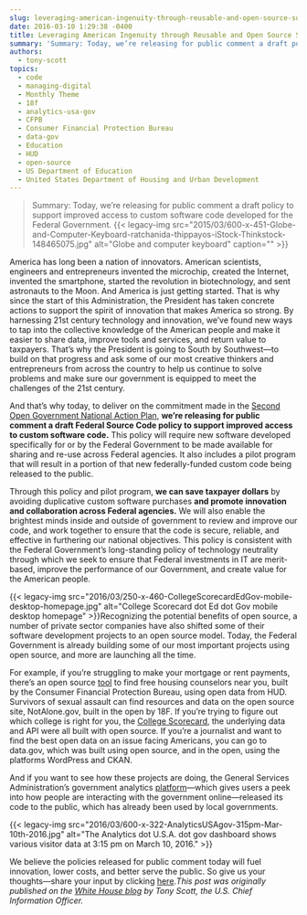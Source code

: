 ```yaml
---
slug: leveraging-american-ingenuity-through-reusable-and-open-source-software
date: 2016-03-10 1:29:38 -0400
title: Leveraging American Ingenuity through Reusable and Open Source Software
summary: 'Summary: Today, we’re releasing for public comment a draft policy to support improved access to custom software code developed for the Federal Government. America has long been a nation of innovators. American scientists, engineers and entrepreneurs invented the microchip, created the Internet, invented the smartphone, started the revolution in biotechnology, and sent astronauts to the'
authors:
  - tony-scott
topics:
  - code
  - managing-digital
  - Monthly Theme
  - 18f
  - analytics-usa-gov
  - CFPB
  - Consumer Financial Protection Bureau
  - data-gov
  - Education
  - HUD
  - open-source
  - US Department of Education
  - United States Department of Housing and Urban Development
---
```


> Summary: Today, we’re releasing for public comment a draft policy to support improved access to custom software code developed for the Federal Government. {{< legacy-img src="2015/03/600-x-451-Globe-and-Computer-Keyboard-ratchanida-thippayos-iStock-Thinkstock-148465075.jpg" alt="Globe and computer keyboard" caption="" >}} 

America has long been a nation of innovators. American scientists, engineers and entrepreneurs invented the microchip, created the Internet, invented the smartphone, started the revolution in biotechnology, and sent astronauts to the Moon. And America is just getting started. That is why since the start of this Administration, the President has taken concrete actions to support the spirit of innovation that makes America so strong. By harnessing 21st century technology and innovation, we’ve found new ways to tap into the collective knowledge of the American people and make it easier to share data, improve tools and services, and return value to taxpayers. That&#8217;s why the President is going to South by Southwest—to build on that progress and ask some of our most creative thinkers and entrepreneurs from across the country to help us continue to solve problems and make sure our government is equipped to meet the challenges of the 21st century.

And that’s why today, to deliver on the commitment made in the [Second Open Government National Action Plan](https://www.whitehouse.gov/sites/default/files/microsites/ostp/new_nap_commitments_report_092314.pdf), **we’re releasing for public comment a draft Federal Source Code policy to support improved access to custom software code.** This policy will require new software developed specifically for or by the Federal Government to be made available for sharing and re-use across Federal agencies. It also includes a pilot program that will result in a portion of that new federally-funded custom code being released to the public.

Through this policy and pilot program, **we can save taxpayer dollars** by avoiding duplicative custom software purchases **and promote innovation and collaboration across Federal agencies.** We will also enable the brightest minds inside and outside of government to review and improve our code, and work together to ensure that the code is secure, reliable, and effective in furthering our national objectives. This policy is consistent with the Federal Government’s long-standing policy of technology neutrality through which we seek to ensure that Federal investments in IT are merit-based, improve the performance of our Government, and create value for the American people.

{{< legacy-img src="2016/03/250-x-460-CollegeScorecardEdGov-mobile-desktop-homepage.jpg" alt="College Scorecard dot Ed dot Gov mobile desktop homepage" >}}Recognizing the potential benefits of open source, a number of private sector companies have also shifted some of their software development projects to an open source model. Today, the Federal Government is already building some of our most important projects using open source, and more are launching all the time.

For example, if you&#8217;re struggling to make your mortgage or rent payments, there&#8217;s an open source [tool](http://www.consumerfinance.gov/find-a-housing-counselor/) to find free housing counselors near you, built by the Consumer Financial Protection Bureau, using open data from HUD. Survivors of sexual assault can find resources and data on the open source site, NotAlone.gov, built in the open by 18F. If you&#8217;re trying to figure out which college is right for you, the [College Scorecard](https://collegescorecard.ed.gov/), the underlying data and API were all built with open source. If you&#8217;re a journalist and want to find the best open data on an issue facing Americans, you can go to data.gov, which was built using open source, and in the open, using the platforms WordPress and CKAN.

And if you want to see how these projects are doing, the General Services Administration’s government analytics [platform](https://analytics.usa.gov/)—which gives users a peek into how people are interacting with the government online—released its code to the public, which has already been used by local governments.

{{< legacy-img src="2016/03/600-x-322-AnalyticsUSAgov-315pm-Mar-10th-2016.jpg" alt="The Analytics dot U.S.A. dot gov dashboard shows various visitor data at 3:15 pm on March 10, 2016." >}}

We believe the policies released for public comment today will fuel innovation, lower costs, and better serve the public. So give us your thoughts—share your input by clicking [here](https://sourcecode.cio.gov/)._This post was originally published on the [White House blog](https://www.whitehouse.gov/blog) by Tony Scott, the U.S. Chief Information Officer._